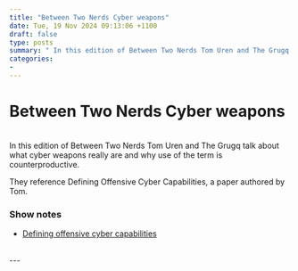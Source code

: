 ```yaml
---
title: "Between Two Nerds Cyber weapons"
date: Tue, 19 Nov 2024 09:13:06 +1100
draft: false
type: posts
summary: " In this edition of Between Two Nerds Tom Uren and The Grugq talk about what cyber weapons really are and why use"
categories: 
- 
---
```

# Between Two Nerds Cyber weapons


<br/>
In this edition of Between Two Nerds Tom Uren and The Grugq talk about what cyber weapons really are and why use of the term is counterproductive.

They reference Defining Offensive Cyber Capabilities, a paper authored by Tom.

### Show notes

-   [Defining offensive cyber capabilities](https://www.aspi.org.au/report/defining-offensive-cyber-capabilities)

<br/>
---
